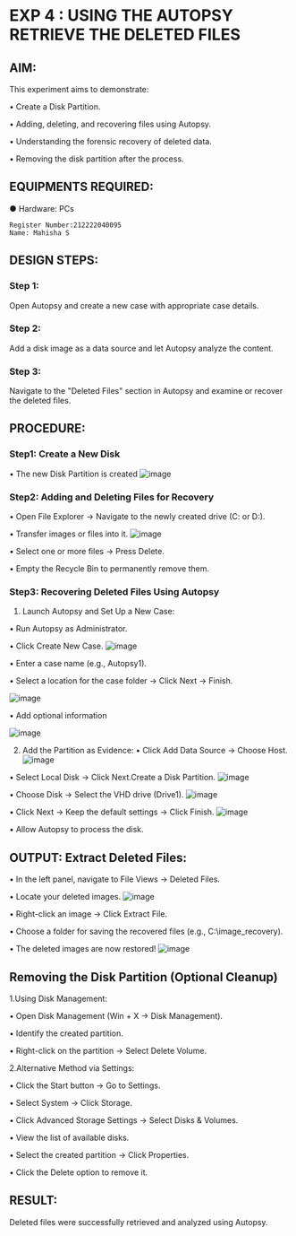 # EXP 4 : USING THE AUTOPSY RETRIEVE THE DELETED FILES

## AIM:
This experiment aims to demonstrate:

  •	Create a Disk Partition.
  
  •	Adding, deleting, and recovering files using Autopsy.
  
  •	Understanding the forensic recovery of deleted data.
  
  •	Removing the disk partition after the process.

## EQUIPMENTS REQUIRED:
  ●	Hardware: PCs

```
Register Number:212222040095
Name: Mahisha S
```

## DESIGN STEPS:
### Step 1:
Open Autopsy and create a new case with appropriate case details.

### Step 2:
Add a disk image as a data source and let Autopsy analyze the content.

### Step 3:
Navigate to the "Deleted Files" section in Autopsy and examine or recover the deleted files.


## PROCEDURE:
### Step1: Create a New Disk
  •	The new Disk Partition is created
  ![image](https://github.com/user-attachments/assets/19b59ff8-d8f8-4d0f-8d4a-5e1394c8c037)

### Step2: Adding and Deleting Files for Recovery
  •	Open File Explorer → Navigate to the newly created drive (C: or D:).
  
  •	Transfer images or files into it.
  ![image](https://github.com/user-attachments/assets/29edf11c-b7fb-49ea-9ce9-aba1215bc421)
  
  •	Select one or more files → Press Delete.
  
  •	Empty the Recycle Bin to permanently remove them.
  
### Step3: Recovering Deleted Files Using Autopsy
1. Launch Autopsy and Set Up a New Case:
 
  •	Run Autopsy as Administrator.

  •	Click Create New Case.
  ![image](https://github.com/user-attachments/assets/2a61d108-a014-4d70-a1f4-a58f715649f4)

  •	Enter a case name (e.g., Autopsy1).
  
  •	Select a location for the case folder → Click Next → Finish.

  ![image](https://github.com/user-attachments/assets/78ea718c-53a4-4512-8f3f-75538efd7d02)
  

  •	Add optional information
  
  ![image](https://github.com/user-attachments/assets/94e6ef9e-656b-4e66-b8cf-072045ba66e0)

2. Add the Partition as Evidence:
  •	Click Add Data Source → Choose Host.
  ![image](https://github.com/user-attachments/assets/aefff756-879c-4b26-93ca-866ed25736d4)

  •	Select Local Disk → Click Next.Create a Disk Partition.
  ![image](https://github.com/user-attachments/assets/f39ac8c9-89cd-42b9-b77a-ad6e69b4a54b)

  •	Choose Disk → Select the VHD drive (Drive1).
  ![image](https://github.com/user-attachments/assets/6114610a-5118-41fc-9f6c-07697c873d78)

  •	Click Next → Keep the default settings → Click Finish.
  ![image](https://github.com/user-attachments/assets/36c06665-32e1-4b85-9aca-24312320425b)

  •	Allow Autopsy to process the disk.

## OUTPUT: Extract Deleted Files:
  •	In the left panel, navigate to File Views → Deleted Files.
  
  •	Locate your deleted images.
  ![image](https://github.com/user-attachments/assets/769879a0-0209-4541-9107-eee21a1330df)

  •	Right-click an image → Click Extract File.
  
  •	Choose a folder for saving the recovered files (e.g., C:\image_recovery).
  
  •	The deleted images are now restored!
  ![image](https://github.com/user-attachments/assets/c50ac6b2-bb5e-489b-a93e-6dad4af1de2e)

## Removing the Disk Partition (Optional Cleanup)
1.Using Disk Management:

  •	Open Disk Management (Win + X → Disk Management).
  
  •	Identify the created partition.
  
  •	Right-click on the partition → Select Delete Volume.
  
2.Alternative Method via Settings:

  •	Click the Start button → Go to Settings.
  
  •	Select System → Click Storage.
  
  •	Click Advanced Storage Settings → Select Disks & Volumes.
  
  •	View the list of available disks.
  
  •	Select the created partition → Click Properties.
  
  •	Click the Delete option to remove it.


## RESULT:
Deleted files were successfully retrieved and analyzed using Autopsy.
